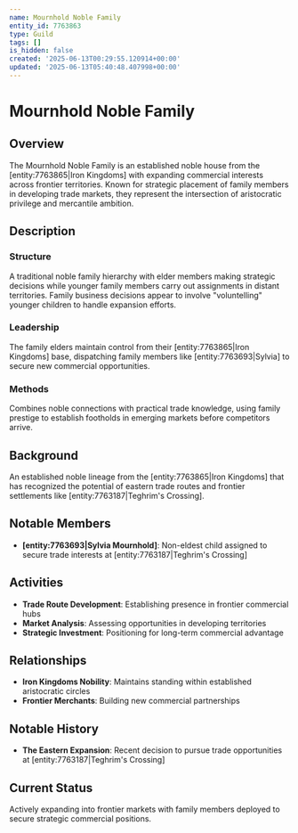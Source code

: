 ```yaml
---
name: Mournhold Noble Family
entity_id: 7763863
type: Guild
tags: []
is_hidden: false
created: '2025-06-13T00:29:55.120914+00:00'
updated: '2025-06-13T05:40:48.407998+00:00'
---
```


# Mournhold Noble Family

## Overview
The Mournhold Noble Family is an established noble house from the [entity:7763865|Iron Kingdoms] with expanding commercial interests across frontier territories. Known for strategic placement of family members in developing trade markets, they represent the intersection of aristocratic privilege and mercantile ambition.

## Description
### Structure
A traditional noble family hierarchy with elder members making strategic decisions while younger family members carry out assignments in distant territories. Family business decisions appear to involve "voluntelling" younger children to handle expansion efforts.

### Leadership
The family elders maintain control from their [entity:7763865|Iron Kingdoms] base, dispatching family members like [entity:7763693|Sylvia] to secure new commercial opportunities.

### Methods
Combines noble connections with practical trade knowledge, using family prestige to establish footholds in emerging markets before competitors arrive.

## Background
An established noble lineage from the [entity:7763865|Iron Kingdoms] that has recognized the potential of eastern trade routes and frontier settlements like [entity:7763187|Teghrim's Crossing].

## Notable Members
- **[entity:7763693|Sylvia Mournhold]**: Non-eldest child assigned to secure trade interests at [entity:7763187|Teghrim's Crossing]

## Activities
- **Trade Route Development**: Establishing presence in frontier commercial hubs
- **Market Analysis**: Assessing opportunities in developing territories
- **Strategic Investment**: Positioning for long-term commercial advantage

## Relationships
- **Iron Kingdoms Nobility**: Maintains standing within established aristocratic circles
- **Frontier Merchants**: Building new commercial partnerships

## Notable History
- **The Eastern Expansion**: Recent decision to pursue trade opportunities at [entity:7763187|Teghrim's Crossing]

## Current Status
Actively expanding into frontier markets with family members deployed to secure strategic commercial positions.